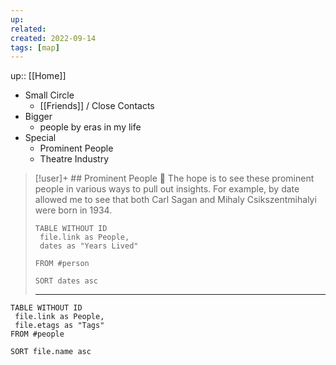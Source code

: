 ```yaml
---
up:
related:
created: 2022-09-14
tags: [map]
---
```

up:: [[Home]] 

- Small Circle
	- [[Friends]] / Close Contacts
- Bigger
	- people by eras in my life
- Special
	- Prominent People
	- Theatre Industry

> [!user]+ ## Prominent People 🌋
> The hope is to see these prominent people in various ways to pull out insights. For example, by date allowed me to see that both Carl Sagan and Mihaly Csikszentmihalyi were born in 1934.
>
> ```dataview
> TABLE WITHOUT ID
>  file.link as People,
>  dates as "Years Lived"
> 
> FROM #person
> 
> SORT dates asc
> ```
>
> ---
> 

```dataview
TABLE WITHOUT ID
 file.link as People,
 file.etags as "Tags"
FROM #people

SORT file.name asc
```
